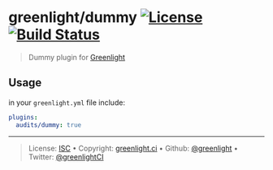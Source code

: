 # greenlight/dummy [![License][license-image]][license-url] [![Build Status][travis-image]][travis-url]

> Dummy plugin for [Greenlight][]

## Usage

in your `greenlight.yml` file include:

```yaml
plugins:
  audits/dummy: true
```

---

> License: [ISC][license-url] • 
> Copyright: [greenlight.ci](https://greenlight.ci) • 
> Github: [@greenlight](https://github.com/greenlight) • 
> Twitter: [@greenlightCI](https://twitter.com/greenlightCI)

[greenlight]: https://greenlight.ci

[license-image]: https://img.shields.io/github/license/greenlight/plugin-demo.svg?style=flat-square

[license-url]: http://choosealicense.com/licenses/isc/

[travis-image]: https://img.shields.io/travis/greenlight/plugin-demo.svg?style=flat-square

[travis-url]: https://travis-ci.org/greenlight/plugin-demo
